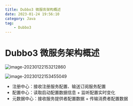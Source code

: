 ```yaml
---
title: Dubbo3 微服务架构概述
date: 2023-01-24 19:56:10
category: Java
tag:
    - Dubbo3
---
```


# Dubbo3 微服务架构概述

![image-20230122153212860](https://virusoss.oss-cn-shanghai.aliyuncs.com/images/image-20230122153212860.png)

![image-20230122153455049](https://virusoss.oss-cn-shanghai.aliyuncs.com/images/image-20230122153455049.png)

-   注册中心：接收注册服务配置、输送订阅服务配置
-   配置中心：读取启动配置数据信息 + 监听配置实时变化
-   元数据中心：接收服务提供者配置数据 + 传输消费者配置数据
